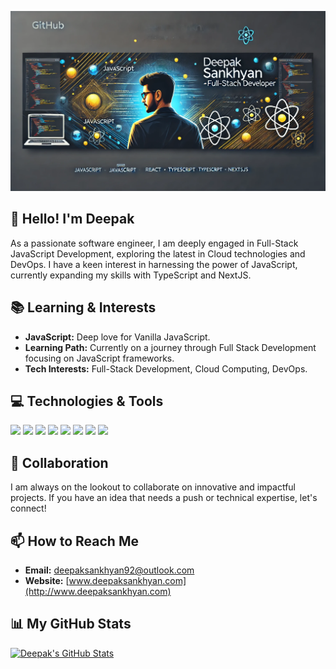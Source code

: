 [![Header](https://github.com/gitdeepaks/gitdeepaks/blob/main/banner.png?raw=true "Header")](https://github.com/gitdeepaks)

## 👋 Hello! I'm Deepak

As a passionate software engineer, I am deeply engaged in Full-Stack JavaScript Development, exploring the latest in Cloud technologies and DevOps. I have a keen interest in harnessing the power of JavaScript, currently expanding my skills with TypeScript and NextJS.

## 📚 Learning & Interests

- **JavaScript:** Deep love for Vanilla JavaScript.
- **Learning Path:** Currently on a journey through Full Stack Development focusing on JavaScript frameworks.
- **Tech Interests:** Full-Stack Development, Cloud Computing, DevOps.

## 💻 Technologies & Tools

![](https://img.shields.io/badge/Code-JavaScript-informational?style=flat&color=informational&logo=javascript)
![](https://img.shields.io/badge/Code-React-informational?style=flat&color=informational&logo=react)
![](https://img.shields.io/badge/Code-TypeScript-informational?style=flat&color=informational)
![](https://img.shields.io/badge/Code-NextJS-informational?style=flat&color=informational&logo=next.js)
![](https://img.shields.io/badge/Code-Node.js-informational?style=flat&color=informational&logo=node.js)
![](https://img.shields.io/badge/Tool-Webpack-informational?style=flat&color=warning&logo=webpack)
![](https://img.shields.io/badge/Tool-Docker-informational?style=flat&color=warning&logo=docker)
![](https://img.shields.io/badge/Tool-Tailwind_CSS-informational?style=flat&color=warning&logo=tailwind-css)

## 💞️ Collaboration

I am always on the lookout to collaborate on innovative and impactful projects. If you have an idea that needs a push or technical expertise, let's connect!

## 📫 How to Reach Me

- **Email:** [deepaksankhyan92@outlook.com](mailto:deepaksankhyan92@outlook.com)
- **Website:** [www.deepaksankhyan.com](http://www.deepaksankhyan.com)

## 📊 My GitHub Stats

[![Deepak's GitHub Stats](https://github-readme-stats.vercel.app/api?username=gitdeepaks&theme=dark&count_private=true)](https://github.com/anuraghazra/github-readme-stats)

<!--
**gitdeepaks/gitdeepaks** is a ✨ special ✨ repository because its `README.md` (this file) appears on your GitHub profile.
-->
